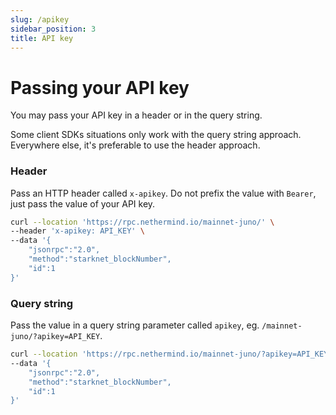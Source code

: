 ```yaml
---
slug: /apikey
sidebar_position: 3
title: API key
---
```


# Passing your API key

You may pass your API key in a header or in the query string.

Some client SDKs situations only work with the query string approach. Everywhere else, it's preferable to use the header approach.

### Header

Pass an HTTP header called `x-apikey`. Do not prefix the value with `Bearer`, just pass the value of your API key.

```bash
curl --location 'https://rpc.nethermind.io/mainnet-juno/' \
--header 'x-apikey: API_KEY' \
--data '{
	"jsonrpc":"2.0",
	"method":"starknet_blockNumber",
    "id":1
}'
```

### Query string

Pass the value in a query string parameter called `apikey`, eg. `/mainnet-juno/?apikey=API_KEY`.

```bash
curl --location 'https://rpc.nethermind.io/mainnet-juno/?apikey=API_KEY' \
--data '{
	"jsonrpc":"2.0",
	"method":"starknet_blockNumber",
    "id":1
}'
```
